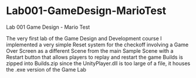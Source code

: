 # Lab001-GameDesign-MarioTest
Lab 001 Game Design - Mario Test

The very first lab of the Game Design and Development course
I implemented a very simple Reset system for the checkoff involving a Game Over Screen as a different Scene from the main Sample Scene with a Restart button that allows players to replay and restart the game
Builds is zipped into Builds.zip since the UnityPlayer.dll is too large of a file, it houses the .exe version of the Game Lab
